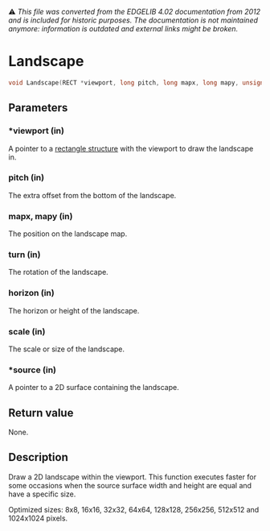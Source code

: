 :warning: _This file was converted from the EDGELIB 4.02 documentation from 2012 and is included for historic purposes. The documentation is not maintained anymore: information is outdated and external links might be broken._

# Landscape


```c++
void Landscape(RECT *viewport, long pitch, long mapx, long mapy, unsigned short turn, short horizon, unsigned short scale, E2DSurface *source)
```

## Parameters
### *viewport (in)
A pointer to a [rectangle structure](ref_globalstructures.md) with the viewport to draw the landscape in.

### pitch (in)
The extra offset from the bottom of the landscape.

### mapx, mapy (in)
The position on the landscape map.

### turn (in)
The rotation of the landscape.

### horizon (in)
The horizon or height of the landscape.

### scale (in)
The scale or size of the landscape.

### *source (in)
A pointer to a 2D surface containing the landscape.

## Return value
None.

## Description
Draw a 2D landscape within the viewport. This function executes faster for some occasions when the source surface width and height are equal and have a specific size.

Optimized sizes: 8x8, 16x16, 32x32, 64x64, 128x128, 256x256, 512x512 and 1024x1024 pixels.


